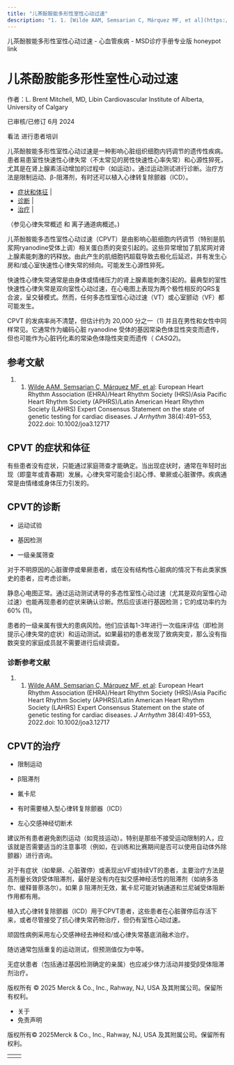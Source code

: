 ```yaml
---
title: "儿茶酚胺能多形性室性心动过速"
description: "1. 1. [Wilde AAM, Semsarian C, Márquez MF, et al](https://pubmed.ncbi.nlm.nih.gov/35936045/): European Heart Rhythm Association (EHRA)/Heart Rhythm Society (HRS)/Asia Pacific Heart Rhythm Society (APHRS)/Latin American Heart Rhythm Society (LAHRS) Expert Consensus Statement on the state of genetic testing for cardiac diseases. _J Arrhythm_ 38(4):491–553, 2022.doi: 10.1002/joa3.12717"
---
```


﻿儿茶酚胺能多形性室性心动过速 \- 心血管疾病 \- MSD诊疗手册专业版 honeypot link

# 儿茶酚胺能多形性室性心动过速

作者：L. Brent Mitchell, MD, Libin Cardiovascular Institute of Alberta, University of Calgary

已审核/已修订 6月 2024

看法 进行患者培训

儿茶酚胺能多形性室性心动过速是一种影响心脏组织细胞内钙调节的遗传性疾病。患者易患室性快速性心律失常（不太常见的房性快速性心率失常）和心源性猝死，尤其是在肾上腺素活动增加的过程中（如运动）。通过运动测试进行诊断。治疗方法是限制运动、β-阻滞剂，有时还可以植入心律转复除颤器（ICD）。

- [症状和体征](#症状和体征_v75228800_zh) \|
- [诊断](#诊断_v75228804_zh) \|
- [治疗](#治疗_v75228817_zh) \|

（参见心律失常概述 和 离子通道病概述。)

儿茶酚胺能多态性室性心动过速（CPVT）是由影响心脏细胞内钙调节（特别是肌浆网ryanodine受体上调）相关蛋白质的突变引起的。这些异常增加了肌浆网对肾上腺素能刺激的钙释放。由此产生的肌细胞钙超载导致去极化后延迟，并有发生心房和/或心室快速性心律失常的倾向。可能发生心源性猝死。

快速性心律失常通常是由身体或情绪压力的肾上腺素能刺激引起的。最典型的室性快速性心律失常是双向室性心动过速，在心电图上表现为两个极性相反的QRS复合波，呈交替模式。然而，任何多态性室性心动过速（VT）或心室颤动（VF）都可能发生。

CPVT 的发病率尚不清楚，但估计约为 20,000 分之一（1) 并且在男性和女性中同样常见。它通常作为编码心脏 ryanodine 受体的基因常染色体显性突变而遗传，但也可能作为心脏钙化素的常染色体隐性突变而遗传（ _CASQ2_)。

## 参考文献

1. 1. [Wilde AAM, Semsarian C, Márquez MF, et al](https://pubmed.ncbi.nlm.nih.gov/35936045/): European Heart Rhythm Association (EHRA)/Heart Rhythm Society (HRS)/Asia Pacific Heart Rhythm Society (APHRS)/Latin American Heart Rhythm Society (LAHRS) Expert Consensus Statement on the state of genetic testing for cardiac diseases. _J Arrhythm_ 38(4):491–553, 2022.doi: 10.1002/joa3.12717


## CPVT 的症状和体征

有些患者没有症状，只能通过家庭筛查才能确定。当出现症状时，通常在年轻时出现（即童年或青春期）发展。心律失常可能会引起心悸、晕厥或心脏骤停。疾病通常是由情绪或身体压力引发的。

## CPVT的诊断

- 运动试验

- 基因检测

- 一级亲属筛查


对于不明原因的心脏骤停或晕厥患者，或在没有结构性心脏病的情况下有此类家族史的患者，应考虑诊断。

静息心电图正常。通过运动测试诱导的多态性室性心动过速（尤其是双向室性心动过速）也能再现患者的症状来确认诊断。然后应该进行基因检测；它的成功率约为60% (1)。

患者的一级亲属有很大的患病风险。他们应该每1-3年进行一次临床评估（即检测提示心律失常的症状）和运动测试。如果最初的患者发现了致病突变，那么没有指数突变的家庭成员就不需要进行后续调查。

### 诊断参考文献

1. 1. [Wilde AAM, Semsarian C, Márquez MF, et al](https://pubmed.ncbi.nlm.nih.gov/35936045/): European Heart Rhythm Association (EHRA)/Heart Rhythm Society (HRS)/Asia Pacific Heart Rhythm Society (APHRS)/Latin American Heart Rhythm Society (LAHRS) Expert Consensus Statement on the state of genetic testing for cardiac diseases. _J Arrhythm_ 38(4):491–553, 2022.doi: 10.1002/joa3.12717


## CPVT的治疗

- 限制运动

- β阻滞剂

- 氟卡尼

- 有时需要植入型心律转复除颤器（ICD）

- 左心交感神经切断术


建议所有患者避免剧烈运动（如竞技运动）。特别是那些不接受运动限制的人，应该就是否需要适当的注意事项（例如，在训练和比赛期间是否可以使用自动体外除颤器）进行咨询。

对于有症状（如晕厥、心脏骤停）或表现出VF或持续VT的患者，主要治疗方法是高剂量长效β受体阻滞剂，最好是没有内在拟交感神经活性的阻滞剂（如纳多洛尔、缓释普萘洛尔）。如果 β 阻滞剂无效，氟卡尼可能对钠通道和兰尼碱受体阻断作用都有用。

植入式心律转复除颤器（ICD）用于CPVT患者，这些患者在心脏骤停后存活下来，或者尽管接受了抗心律失常药物治疗，但仍有室性心动过速。

顽固性病例采用左心交感神经去神经和/或心律失常基底消融术治疗。

随访通常包括重复的运动测试，但预测值仅为中等。

无症状患者（包括通过基因检测确定的亲属）也应减少体力活动并接受β受体阻滞剂治疗。



版权所有 © 2025
Merck & Co., Inc., Rahway, NJ, USA 及其附属公司。保留所有权利。

- 关于
- 免责声明

版权所有© 2025Merck & Co., Inc., Rahway, NJ, USA 及其附属公司。保留所有权利。

|     |     |
| --- | --- |
|  |  |